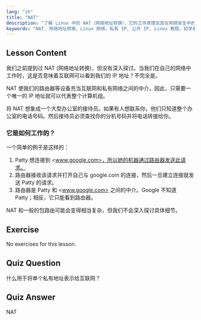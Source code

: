 ```yaml
---
lang: "zh"
title: "NAT"
description: "了解 Linux 中的 NAT（网络地址转换），它的工作原理及其在网络安全中的作用。理解私有 IP 与公共 IP。Linux 网络指南。"
keywords: "NAT, 网络地址转换，Linux 网络，私有 IP, 公共 IP, Linux 教程，初学者指南"
---
```


## Lesson Content

我们之前提到过 NAT (网络地址转换)，但没有深入探讨。当我们在自己的网络中工作时，这是否意味着互联网可以看到我们的 IP 地址？不完全是。

NAT 使我们的路由器等设备充当互联网和私有网络之间的中介。因此，只需要一个唯一的 IP 地址就可以代表整个计算机组。

将 NAT 想象成一个大型办公室的接待员。如果有人想联系你，他们只知道整个办公室的电话号码。然后接待员必须查找你的分机号码并将电话转接给你。

### 它是如何工作的？

一个简单的例子是这样的：

1. Patty 想连接到 <www.google.com>，所以她的机器通过路由器发送此请求。
2. 路由器接收该请求并打开自己与 google.com 的连接，然后一旦建立连接就发送 Patty 的请求。
3. 路由器是 Patty 和 <www.google.com> 之间的中介。Google 不知道 Patty；相反，它只能看到路由器。

NAT 和一般的包路由可能会变得相当复杂，但我们不会深入探讨具体细节。

## Exercise

No exercises for this lesson.

## Quiz Question

什么用于将单个私有地址表示给互联网？

## Quiz Answer

NAT
